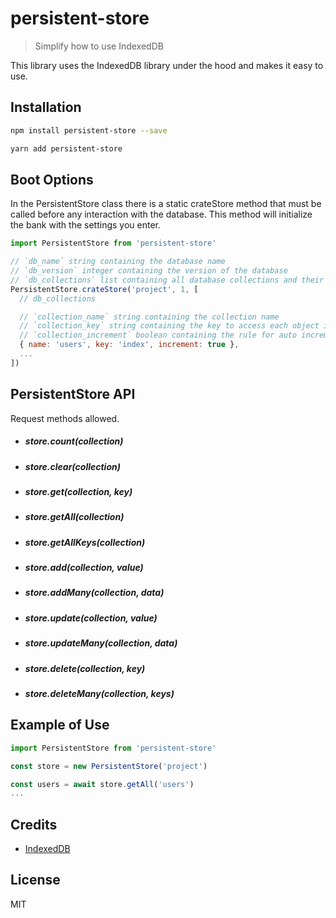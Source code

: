 # persistent-store

> Simplify how to use IndexedDB

This library uses the IndexedDB library under the hood and makes it easy to use.

## Installation

```bash
npm install persistent-store --save
```

```bash
yarn add persistent-store
```

## Boot Options

In the PersistentStore class there is a static crateStore method that must be called before any interaction with the database. This method will initialize the bank with the settings you enter.

```javascript
import PersistentStore from 'persistent-store'

// `db_name` string containing the database name
// `db_version` integer containing the version of the database
// `db_collections` list containing all database collections and their settings
PersistentStore.crateStore('project', 1, [
  // db_collections

  // `collection_name` string containing the collection name
  // `collection_key` string containing the key to access each object in the collection
  // `collection_increment` boolean containing the rule for auto increment. In true case the bank itself will add a value to the object's key
  { name: 'users', key: 'index', increment: true },
  ...
])
```

## PersistentStore API

Request methods allowed.

- ##### store.count(collection)
- ##### store.clear(collection)
- ##### store.get(collection, key)
- ##### store.getAll(collection)
- ##### store.getAllKeys(collection)
- ##### store.add(collection, value)
- ##### store.addMany(collection, data)
- ##### store.update(collection, value)
- ##### store.updateMany(collection, data)
- ##### store.delete(collection, key)
- ##### store.deleteMany(collection, keys)

## Example of Use

```javascript
import PersistentStore from 'persistent-store'

const store = new PersistentStore('project')

const users = await store.getAll('users')
...
```

## Credits

- [IndexedDB](https://developer.mozilla.org/pt-BR/docs/Web/API/IndexedDB_API)

## License

MIT

